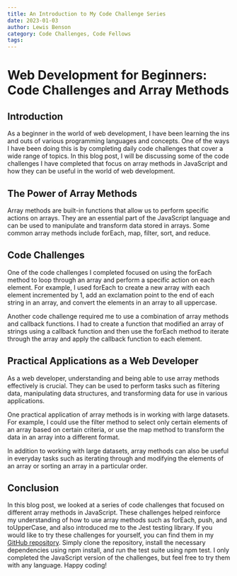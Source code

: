 ```yaml
---
title: An Introduction to My Code Challenge Series
date: 2023-01-03
author: Lewis Benson
category: Code Challenges, Code Fellows
tags:
---
```


# Web Development for Beginners: Code Challenges and Array Methods

## Introduction

As a beginner in the world of web development, I have been learning the ins and outs of various programming languages and concepts. One of the ways I have been doing this is by completing daily code challenges that cover a wide range of topics. In this blog post, I will be discussing some of the code challenges I have completed that focus on array methods in JavaScript and how they can be useful in the world of web development.

## The Power of Array Methods

Array methods are built-in functions that allow us to perform specific actions on arrays. They are an essential part of the JavaScript language and can be used to manipulate and transform data stored in arrays. Some common array methods include forEach, map, filter, sort, and reduce.

## Code Challenges

One of the code challenges I completed focused on using the forEach method to loop through an array and perform a specific action on each element. For example, I used forEach to create a new array with each element incremented by 1, add an exclamation point to the end of each string in an array, and convert the elements in an array to all uppercase.

Another code challenge required me to use a combination of array methods and callback functions. I had to create a function that modified an array of strings using a callback function and then use the forEach method to iterate through the array and apply the callback function to each element.

## Practical Applications as a Web Developer

As a web developer, understanding and being able to use array methods effectively is crucial. They can be used to perform tasks such as filtering data, manipulating data structures, and transforming data for use in various applications.

One practical application of array methods is in working with large datasets. For example, I could use the filter method to select only certain elements of an array based on certain criteria, or use the map method to transform the data in an array into a different format.

In addition to working with large datasets, array methods can also be useful in everyday tasks such as iterating through and modifying the elements of an array or sorting an array in a particular order.

## Conclusion

In this blog post, we looked at a series of code challenges that focused on different array methods in JavaScript. These challenges helped reinforce my understanding of how to use array methods such as forEach, push, and toUpperCase, and also introduced me to the Jest testing library. If you would like to try these challenges for yourself, you can find them in my [GitHub repository](https://github.com/tm-LBenson/data-structures-and-algorithms). Simply clone the repository, install the necessary dependencies using npm install, and run the test suite using npm test. I only completed the JavaScript version of the challenges, but feel free to try them with any language. Happy coding!
